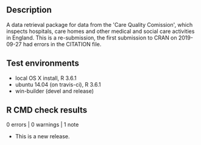 ## Description

A data retrieval package for data from the 'Care Quality Comission', which
inspects hospitals, care homes and other medical and social care activities in
England. This is a re-submission, the first submission to CRAN on 2019-09-27 
had errors in the CITATION file.


## Test environments
* local OS X install, R 3.6.1
* ubuntu 14.04 (on travis-ci), R 3.6.1
* win-builder (devel and release)

## R CMD check results

0 errors | 0 warnings | 1 note

* This is a new release.
